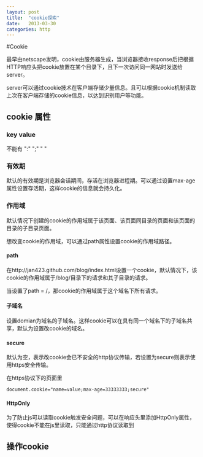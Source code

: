 ```yaml
---
layout: post
title:  "cookie探索"
date:   2013-03-30
categories: http
---
```

#Cookie

最早由netscape发明，cookie由服务器生成，当浏览器接收response后把根据HTTP响应头把cookie放置在某个目录下，且下一次访问同一网站时发送给server。

server可以通过cookie技术在客户端存储少量信息。且可以根据cookie机制读取上次在客户端存储的cookie信息，以达到识别用户等功能。

## cookie 属性

### key value

不能有 ":" ";" " "

### 有效期

默认的有效期是浏览器会话期间，存活在浏览器进程期。可以通过设置max-age属性设置存活期，这样cookie的信息就会持久化。

### 作用域

默认情况下创建的cookie的作用域属于该页面、该页面同目录的页面和该页面的目录的子目录页面。

想改变cookie的作用域，可以通过path属性设置cookie的作用域路径。

#### path

在http://jan423.github.com/blog/index.html设置一个cookie，默认情况下，该cookie的作用域属于/blog/目录下的请求和其子目录的请求。

当设置了path = /，那cookie的作用域属于这个域名下所有请求。

#### 子域名

设置domian为域名的子域名。这样cookie可以在具有同一个域名下的子域名共享，默认为设置改cookie的域名。

#### secure

默认为空，表示改cookie会已不安全的http协议传输，若设置为secure则表示使用https安全传输。

在https协议下的页面里

	document.cookie="name=value;max-age=33333333;secure"

#### HttpOnly

为了防止js可以读取cookie触发安全问题，可以在响应头里添加HttpOnly属性，使得cookie不能在js里读取，只能通过http协议读取到

## 操作cookie

